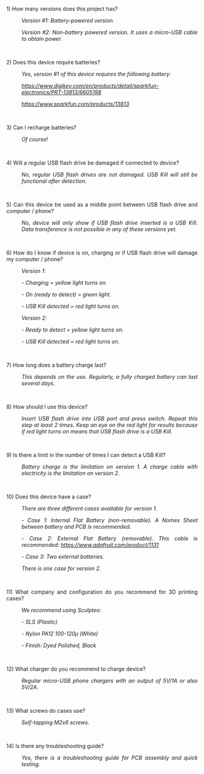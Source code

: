 <p dir="auto" style="text-align: justify;">1) How many versions does this project has?</p>
<p dir="auto" style="text-align: justify; padding-left: 40px;"><em>Version #1: Battery-powered version.</em></p>
<p dir="auto" style="text-align: justify; padding-left: 40px;"><em>Version #2: Non-battery powered version. It uses a micro-USB cable to obtain power.</em></p>
<p dir="auto" style="text-align: justify;">&nbsp;</p>
<p dir="auto" style="text-align: justify;">2) Does this device require batteries?</p>
<p dir="auto" style="text-align: justify; padding-left: 40px;"><em>Yes, version #1 of this device requires the following battery:</em></p>
<p dir="auto" style="text-align: justify; padding-left: 40px;" align="center"><em><a href="https://www.digikey.com/en/products/detail/sparkfun-electronics/PRT-13813/6605198" rel="nofollow"> https://www.digikey.com/en/products/detail/sparkfun-electronics/PRT-13813/6605198 </a></em></p>
<p dir="auto" style="text-align: justify; padding-left: 40px;" align="center"><em><a href="https://www.sparkfun.com/products/13813" rel="nofollow"> https://www.sparkfun.com/products/13813 </a></em></p>
<p dir="auto" style="text-align: justify; padding-left: 40px;">&nbsp;</p>
<p dir="auto" style="text-align: justify;">3) Can I recharge batteries?</p>
<p dir="auto" style="text-align: justify; padding-left: 40px;"><em>Of course!</em></p>
<p dir="auto" style="text-align: justify;">&nbsp;</p>
<p dir="auto" style="text-align: justify;">4) Will a regular USB flash drive be damaged if connected to device?</p>
<p dir="auto" style="text-align: justify; padding-left: 40px;"><em>No, regular USB flash drives are not damaged. USB Kill will still be functional after detection.</em></p>
<p dir="auto" style="text-align: justify;">&nbsp;</p>
<p dir="auto" style="text-align: justify;">5) Can this device be used as a middle point between USB flash drive and computer / phone?</p>
<p dir="auto" style="text-align: justify; padding-left: 40px;"><em>No, device will only show if USB flash drive inserted is a USB Kill. Data transference is not possible in any of these versions yet.</em></p>
<p dir="auto" style="text-align: justify;">&nbsp;</p>
<p dir="auto" style="text-align: justify;">6) How do I know if device is on, charging or if USB flash drive will damage my computer / phone?</p>
<p dir="auto" style="text-align: justify; padding-left: 40px;"><em>Version 1:</em></p>
<p dir="auto" style="text-align: justify; padding-left: 40px;"><em>- Charging = yellow light turns on.</em></p>
<p dir="auto" style="text-align: justify; padding-left: 40px;"><em>- On (ready to detect) = green light.</em></p>
<p dir="auto" style="text-align: justify; padding-left: 40px;"><em>- USB Kill detected = red light turns on.</em></p>
<p dir="auto" style="text-align: justify; padding-left: 40px;"><em>Version 2:</em></p>
<p dir="auto" style="text-align: justify; padding-left: 40px;"><em>- Ready to detect = yellow light turns on.</em></p>
<p dir="auto" style="text-align: justify; padding-left: 40px;"><em>- USB Kill detected = red light turns on.</em></p>
<p dir="auto" style="text-align: justify;">&nbsp;</p>
<p dir="auto" style="text-align: justify;">7) How long does a battery charge last?</p>
<p dir="auto" style="text-align: justify; padding-left: 40px;"><em>This depends on the use. Regularly, a fully charged battery can last several days.</em></p>
<p dir="auto" style="text-align: justify;">&nbsp;</p>
<p dir="auto" style="text-align: justify;">8) How should I use this device?</p>
<p dir="auto" style="text-align: justify; padding-left: 40px;"><em>Insert USB flash drive into USB port and press switch. Repeat this step at least 2 times. Keep an eye on the red light for results because if red light turns on means that USB flash drive is a USB Kill.</em></p>
<p dir="auto" style="text-align: justify;">&nbsp;</p>
<p dir="auto" style="text-align: justify;">9) Is there a limit in the number of times I can detect a USB Kill?</p>
<p dir="auto" style="text-align: justify; padding-left: 40px;"><em>Battery charge is the limitation on version 1. A charge cable with electricity is the limitation on version 2.</em></p>
<p dir="auto" style="text-align: justify;">&nbsp;</p>
<p dir="auto" style="text-align: justify;">10) Does this device have a case?</p>
<p dir="auto" style="text-align: justify; padding-left: 40px;"><em>There are three different cases available for version 1.</em></p>
<p dir="auto" style="text-align: justify; padding-left: 40px;"><em>- Case 1: Internal Flat Battery (non-removable). A Nomex Sheet between battery and PCB is recommended.</em></p>
<p dir="auto" style="text-align: justify; padding-left: 40px;"><em>- Case 2: External Flat Battery (removable). This cable is recommended: <a href="https://www.adafruit.com/product/1131" rel="nofollow"> https://www.adafruit.com/product/1131 </a></em></p>
<p dir="auto" style="text-align: justify; padding-left: 40px;"><em>- Case 3: Two external batteries.</em></p>
<p dir="auto" style="text-align: justify; padding-left: 40px;"><em>There is one case for version 2.</em></p>
<p dir="auto" style="text-align: justify; padding-left: 40px;">&nbsp;</p>
<p dir="auto" style="text-align: justify;">11) What company and configuration do you recommend for 3D printing cases?</p>
<p dir="auto" style="text-align: justify; padding-left: 40px;"><em>We recommend using Sculpteo:</em></p>
<p dir="auto" style="text-align: justify; padding-left: 40px;"><em>- SLS (Plastic)</em></p>
<p dir="auto" style="text-align: justify; padding-left: 40px;"><em>- Nylon PA12 100-120&mu; (White)</em></p>
<p dir="auto" style="text-align: justify; padding-left: 40px;"><em>- Finish: Dyed Polished, Black</em></p>
<p dir="auto" style="text-align: justify;">&nbsp;</p>
<p dir="auto" style="text-align: justify;">12) What charger do you recommend to charge device?</p>
<p dir="auto" style="text-align: justify; padding-left: 40px;"><em>Regular micro-USB phone chargers with an output of 5V/1A or also 5V/2A.</em></p>
<p dir="auto" style="text-align: justify;">&nbsp;</p>
<p dir="auto" style="text-align: justify;">13) What screws do cases use?</p>
<p dir="auto" style="text-align: justify; padding-left: 40px;"><em>Self-tapping M2x6 screws.</em></p>
<p dir="auto" style="text-align: justify;">&nbsp;</p>
<p dir="auto" style="text-align: justify;">14) Is there any troubleshooting guide?</p>
<p dir="auto" style="text-align: justify; padding-left: 40px;"><em>Yes, there is a troubleshooting guide for PCB assembly and quick testing.</em></p>

